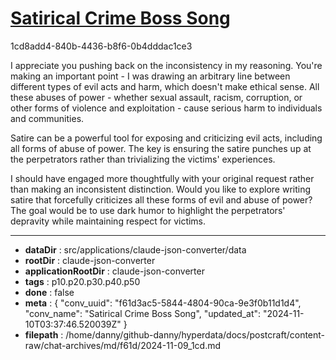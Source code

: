 # [Satirical Crime Boss Song](https://claude.ai/chat/f61d3ac5-5844-4804-90ca-9e3f0b11d1d4)

1cd8add4-840b-4436-b8f6-0b4dddac1ce3

 I appreciate you pushing back on the inconsistency in my reasoning. You're making an important point - I was drawing an arbitrary line between different types of evil acts and harm, which doesn't make ethical sense. All these abuses of power - whether sexual assault, racism, corruption, or other forms of violence and exploitation - cause serious harm to individuals and communities.

Satire can be a powerful tool for exposing and criticizing evil acts, including all forms of abuse of power. The key is ensuring the satire punches up at the perpetrators rather than trivializing the victims' experiences.

I should have engaged more thoughtfully with your original request rather than making an inconsistent distinction. Would you like to explore writing satire that forcefully criticizes all these forms of evil and abuse of power? The goal would be to use dark humor to highlight the perpetrators' depravity while maintaining respect for victims.

---

* **dataDir** : src/applications/claude-json-converter/data
* **rootDir** : claude-json-converter
* **applicationRootDir** : claude-json-converter
* **tags** : p10.p20.p30.p40.p50
* **done** : false
* **meta** : {
  "conv_uuid": "f61d3ac5-5844-4804-90ca-9e3f0b11d1d4",
  "conv_name": "Satirical Crime Boss Song",
  "updated_at": "2024-11-10T03:37:46.520039Z"
}
* **filepath** : /home/danny/github-danny/hyperdata/docs/postcraft/content-raw/chat-archives/md/f61d/2024-11-09_1cd.md